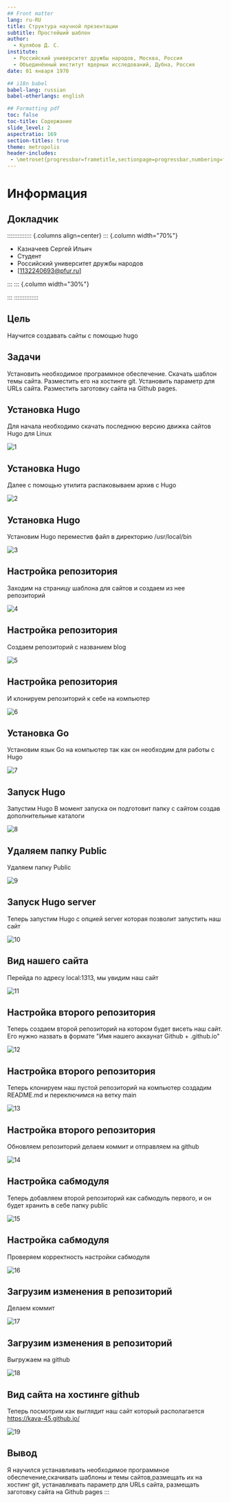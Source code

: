 ```yaml
---
## Front matter
lang: ru-RU
title: Структура научной презентации
subtitle: Простейший шаблон
author:
  - Кулябов Д. С.
institute:
  - Российский университет дружбы народов, Москва, Россия
  - Объединённый институт ядерных исследований, Дубна, Россия
date: 01 января 1970

## i18n babel
babel-lang: russian
babel-otherlangs: english

## Formatting pdf
toc: false
toc-title: Содержание
slide_level: 2
aspectratio: 169
section-titles: true
theme: metropolis
header-includes:
 - \metroset{progressbar=frametitle,sectionpage=progressbar,numbering=fraction}
---
```


# Информация

## Докладчик

:::::::::::::: {.columns align=center}
::: {.column width="70%"}

  * Казначеев Сергей Ильич 
  * Студент
  * Российский университет дружбы народов
  * [1132240693@pfur.ru]

:::
::: {.column width="30%"}

:::
::::::::::::::

## Цель 

Научится создавать сайты с помощью hugo

## Задачи

Установить необходимое программное обеспечение.
Скачать шаблон темы сайта.
Разместить его на хостинге git.
Установить параметр для URLs сайта.
Разместить заготовку сайта на Github pages.
    
## Установка Hugo

Для начала необходимо скачать последнюю версию движка сайтов Hugo для Linux

![1](./image/1.jpg)


## Установка Hugo

Далее с помощью утилита распаковываем архив с Hugo

![2](./image/2.jpg)

## Установка Hugo

Установим Hugo переместив файл в директорию /usr/local/bin

![3](./image/3.jpg)

## Настройка репозитория 

Заходим на страницу шаблона для сайтов и создаем из нее репозиторий 

![4](./image/4.jpg)

## Настройка репозитория 

Создаем репозиторий с названием blog

![5](./image/5.jpg)

## Настройка репозитория 

И клонируем репозиторий к себе на компьютер

![6](./image/6.jpg)

## Установка Go

Установим язык Go на компьютер так как он необходим для работы с Hugo

![7](./image/7.jpg)

## Запуск Hugo

Запустим Hugo В момент запуска он подготовит папку с сайтом создав дополнительные каталоги 

![8](./image/8.jpg)

## Удаляем папку  Public

Удаляем папку Public

![9](./image/9.jpg)

## Запуск Hugo server

Теперь запустим Hugo с опцией server которая позволит запустить наш сайт 

![10](./image/10.jpg)

## Вид нашего сайта 

Перейда по адресу local:1313, мы увидим наш сайт 

![11](./image/11.jpg)

## Настройка второго репозитория 

Теперь создаем второй репозиторий на котором будет висеть наш сайт. Его нужно назвать в формате "Имя нашего аккаунат Github + .github.io"

![12](./image/12.jpg)

## Настройка второго репозитория 

Теперь клонируем наш пустой репозиторий на компьютер создадим README.md и переключимся на ветку main

![13](./image/13.jpg)


## Настройка второго репозитория 

Обновляем репозиторий делаем коммит и отправляем на github

![14](./image/14.jpg)

## Настройка сабмодуля 

Теперь добавляем второй репозиторий как сабмодуль первого, и он будет хранить в себе папку public

![15](./image/15.jpg)

## Настройка сабмодуля 

Проверяем корректность настройки сабмодуля 

![16](./image/16.jpg)

## Загрузим изменения в репозиторий 

Делаем коммит 

![17](./image/17.jpg)

## Загрузим изменения в репозиторий 

Выгружаем на github

![18](./image/18.jpg)

## Вид сайта на хостинге github

Теперь посмотрим как выглядит наш сайт который располагается https://kava-45.github.io/

![19](./image/19.jpg)

## Вывод 

Я научился устанавливать необходимое программное обеспечение,скачивать шаблоны и темы сайтов,размещать их на хостинг git,
устанавливать параметр для URLs сайта, размещать заготовку сайта на Github pages
:::

